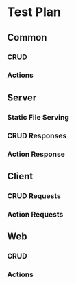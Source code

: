 # Test Plan

## Common
### CRUD

### Actions

## Server

### Static File Serving

### CRUD Responses

### Action Response

## Client

### CRUD Requests

### Action Requests

## Web

### CRUD 

### Actions
